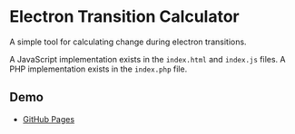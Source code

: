 # Electron Transition Calculator
A simple tool for calculating change during electron transitions.

A JavaScript implementation exists in the `index.html` and `index.js` files.
A PHP implementation exists in the `index.php` file.

## Demo
* [GitHub Pages](https://charlesstover.com/electron-transitions)
